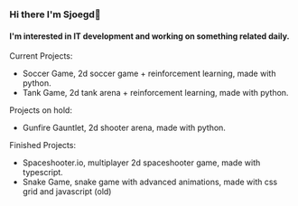 ### Hi there I'm Sjoegd👋
#### I'm interested in IT development and working on something related daily.

Current Projects:
- Soccer Game, 2d soccer game + reinforcement learning, made with python.
- Tank Game, 2d tank arena + reinforcement learning, made with python.

Projects on hold:
- Gunfire Gauntlet, 2d shooter arena, made with python.

Finished Projects:
- Spaceshooter.io, multiplayer 2d spaceshooter game, made with typescript.
- Snake Game, snake game with advanced animations, made with css grid and javascript (old)
